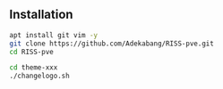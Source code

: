 ## Installation

```sh
apt install git vim -y
git clone https://github.com/Adekabang/RISS-pve.git
cd RISS-pve

cd theme-xxx
./changelogo.sh
```
